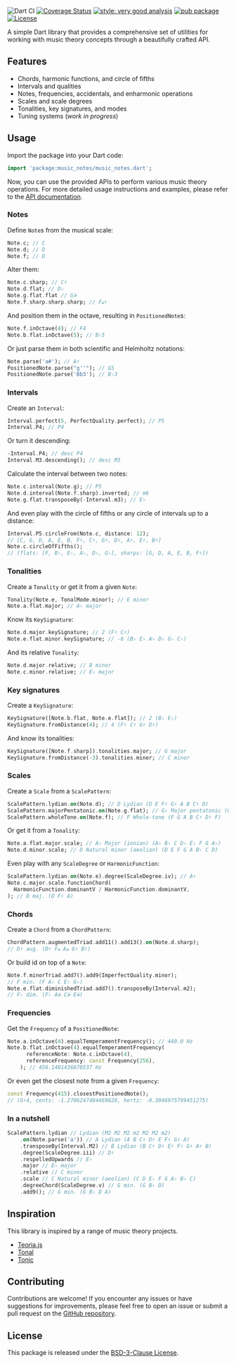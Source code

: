 ![Dart CI](https://github.com/albertms10/music_notes/workflows/Dart%20CI/badge.svg)
[![Coverage Status](https://coveralls.io/repos/github/albertms10/music_notes/badge.svg?branch=main)](https://coveralls.io/github/albertms10/music_notes?branch=main)
[![style: very good analysis](https://img.shields.io/badge/style-very_good_analysis-B22C89.svg)](https://pub.dev/packages/very_good_analysis)
[![pub package](https://img.shields.io/pub/v/music_notes.svg)](https://pub.dev/packages/music_notes)
[![License](https://img.shields.io/badge/License-BSD_3--Clause-blue.svg)](https://opensource.org/license/bsd-3-clause/)

A simple Dart library that provides a comprehensive set of utilities for working with music theory concepts through a beautifully crafted API.

## Features

- Chords, harmonic functions, and circle of fifths
- Intervals and qualities
- Notes, frequencies, accidentals, and enharmonic operations
- Scales and scale degrees
- Tonalities, key signatures, and modes
- Tuning systems (_work in progress_)

## Usage

Import the package into your Dart code:

```dart
import 'package:music_notes/music_notes.dart';
```

Now, you can use the provided APIs to perform various music theory operations. For more detailed usage instructions and examples, please refer to the [API documentation](https://pub.dev/documentation/music_notes/latest/).

### Notes

Define `Note`s from the musical scale:

```dart
Note.c; // C
Note.d; // D
Note.f; // D
```

Alter them:

```dart
Note.c.sharp; // C♯
Note.d.flat; // D♭
Note.g.flat.flat // G𝄫
Note.f.sharp.sharp.sharp; // F𝄪♯
```

And position them in the octave, resulting in `PositionedNote`s:

```dart
Note.f.inOctave(4); // F4
Note.b.flat.inOctave(5); // B♭5
```

Or just parse them in both scientific and Helmholtz notations:

```dart
Note.parse('a#'); // A♯
PositionedNote.parse("g''"); // G5
PositionedNote.parse('Bb3'); // B♭3
```

### Intervals

Create an `Interval`:

```dart
Interval.perfect(5, PerfectQuality.perfect); // P5
Interval.P4; // P4
```

Or turn it descending:

```dart
-Interval.P4; // desc P4
Interval.M3.descending(); // desc M3
```

Calculate the interval between two notes:

```dart
Note.c.interval(Note.g); // P5
Note.d.interval(Note.f.sharp).inverted; // m6
Note.g.flat.transposeBy(-Interval.m3); // E♭
```

And even play with the circle of fifths or any circle of intervals up to a distance:

```dart
Interval.P5.circleFrom(Note.c, distance: 12);
// [C, G, D, A, E, B, F♯, C♯, G♯, D♯, A♯, E♯, B♯]
Note.c.circleOfFifths();
// (flats: [F, B♭, E♭, A♭, D♭, G♭], sharps: [G, D, A, E, B, F♯])
```

### Tonalities

Create a `Tonality` or get it from a given `Note`:

```dart
Tonality(Note.e, TonalMode.minor); // E minor
Note.a.flat.major; // A♭ major
```

Know its `KeySignature`:

```dart
Note.d.major.keySignature; // 2 (F♯ C♯)
Note.e.flat.minor.keySignature; // -6 (B♭ E♭ A♭ D♭ G♭ C♭)
```

And its relative `Tonality`:

```dart
Note.d.major.relative; // B minor
Note.c.minor.relative; // E♭ major
```

### Key signatures

Create a `KeySignature`:

```dart
KeySignature([Note.b.flat, Note.e.flat]); // 2 (B♭ E♭)
KeySignature.fromDistance(4); // 4 (F♯ C♯ G♯ D♯)
```

And know its tonalities:

```dart
KeySignature([Note.f.sharp]).tonalities.major; // G major
KeySignature.fromDistance(-3).tonalities.minor; // C minor
```

### Scales

Create a `Scale` from a `ScalePattern`:

```dart
ScalePattern.lydian.on(Note.d); // D Lydian (D E F♯ G♯ A B C♯ D)
ScalePattern.majorPentatonic.on(Note.g.flat); // G♭ Major pentatonic (G♭ A♭ B♭ D♭ E♭ G♭)
ScalePattern.wholeTone.on(Note.f); // F Whole-tone (F G A B C♯ D♯ F)
```

Or get it from a `Tonality`:

```dart
Note.a.flat.major.scale; // A♭ Major (ionian) (A♭ B♭ C D♭ E♭ F G A♭)
Note.d.minor.scale; // D Natural minor (aeolian) (D E F G A B♭ C D)
```

Even play with any `ScaleDegree` or `HarmonicFunction`:

```dart
ScalePattern.lydian.on(Note.e).degree(ScaleDegree.iv); // A♯
Note.c.major.scale.functionChord(
  HarmonicFunction.dominantV / HarmonicFunction.dominantV,
); // D maj. (D F♯ A)
```

### Chords

Create a `Chord` from a `ChordPattern`:

```dart
ChordPattern.augmentedTriad.add11().add13().on(Note.d.sharp);
// D♯ aug. (D♯ F𝄪 A𝄪 G♯ B♯)
```

Or build id on top of a `Note`:

```dart
Note.f.minorTriad.add7().add9(ImperfectQuality.minor);
// F min. (F A♭ C E♭ G♭)
Note.e.flat.diminishedTriad.add7().transposeBy(Interval.m2);
// F♭ dim. (F♭ A𝄫 C𝄫 E𝄫)
```

### Frequencies

Get the `Frequency` of a `PositionedNote`:

```dart
Note.a.inOctave(4).equalTemperamentFrequency(); // 440.0 Hz
Note.b.flat.inOctave(4).equalTemperamentFrequency(
      referenceNote: Note.c.inOctave(4),
      referenceFrequency: const Frequency(256),
    ); // 456.1401436878537 Hz
```

Or even get the closest note from a given `Frequency`:

```dart
const Frequency(415).closestPositionedNote();
// (G♯4, cents: -1.2706247484469828, hertz: -0.3046975799451275)
```

### In a nutshell

```dart
ScalePattern.lydian // Lydian (M2 M2 M2 m2 M2 M2 m2)
    .on(Note.parse('a')) // A Lydian (A B C♯ D♯ E F♯ G♯ A)
    .transposeBy(Interval.M2) // B Lydian (B C♯ D♯ E♯ F♯ G♯ A♯ B)
    .degree(ScaleDegree.iii) // D♯
    .respelledUpwards // E♭
    .major // E♭ major
    .relative // C minor
    .scale // C Natural minor (aeolian) (C D E♭ F G A♭ B♭ C)
    .degreeChord(ScaleDegree.v) // G min. (G B♭ D)
    .add9(); // G min. (G B♭ D A)
```

## Inspiration

This library is inspired by a range of music theory projects.

- [Teoria.js](https://github.com/saebekassebil/teoria)
- [Tonal](https://github.com/tonaljs/tonal)
- [Tonic](https://github.com/osteele/dart-tonic)

## Contributing

Contributions are welcome! If you encounter any issues or have suggestions for improvements, please feel free to open an issue or submit a pull request on the [GitHub repository](https://github.com/albertms10/music_notes/pulls).

## License

This package is released under the [BSD-3-Clause License](LICENSE).
